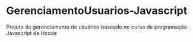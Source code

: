# GerenciamentoUsuarios-Javascript
Projeto de gerenciamento de usuários baseado no curso de programação Javascript da Hcode
